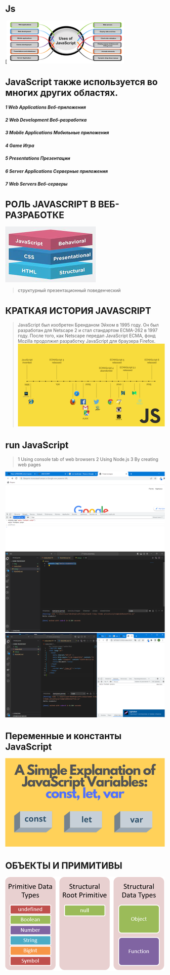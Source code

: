 # Js

[![N|Solid](./img/js.png)

# JavaScript также используется во многих других областях.

##### 1 Web Applications Веб-приложения

##### 2 Web Development Веб-разработка

##### 3 Mobile Applications Мобильные приложения

##### 4 Game Игра

##### 5 Presentations Презентации

##### 6 Server Applications Серверные приложения

##### 7 Web Servers Веб-серверы

# РОЛЬ JAVASCRIPT В ВЕБ-РАЗРАБОТКЕ

![N|Solid](./img/js%20new.jpg)

> структурный презентационный поведенческий

# КРАТКАЯ ИСТОРИЯ JAVASCRIPT

> JavaScript был изобретен Бренданом Эйхом в 1995 году. Он был разработан для Netscape 2 и стал стандартом ECMA-262 в 1997 году. После того, как Netscape передал JavaScript ECMA, фонд Mozilla продолжил разработку JavaScript для браузера Firefox.
> ![N|Solid](./img/slide_34.jpg)

# run JavaScript

> 1 Using console tab of web browsers
> 2 Using Node.js
> 3 By creating web pages

![N|Solid](./img/Screenshot_1.png)
![N|Solid](./img/Screenshot_2.png)
![N|Solid](./img/Screenshot_3.png)

# Переменные и константы JavaScript

![N|Solid](./img/cover-3.png)

# ОБЪЕКТЫ И ПРИМИТИВЫ

![N|Solid](./img/1_OTyPxLuMRs7xSyCV3A_leQ.png)
